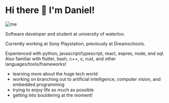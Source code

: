 # Hi there 👋 I'm Daniel!

![me](https://user-images.githubusercontent.com/67433232/133932259-d464313f-e369-45eb-b649-75602867cfae.png)

Software developer and student at university of waterloo.

Currently working at Sony Playstation, previously at Dreamschools.

Experienced with python, javascript/typescript, react, expres, node, and sql.
Also familiar with flutter, bash, c++, c, rust, and other languages/tools/frameworks!

* learning more about the huge tech world
* working on branching out to artificial intelligence, computer vision, and embedded programming
* trying to enjoy life as much as possible
* getting into bouldering at the moment!



<!--
**danielq987/danielq987** is a ✨ _special_ ✨ repository because its `README.md` (this file) appears on your GitHub profile.

Here are some ideas to get you started:

- 🔭 I’m currently working on ...
- 🌱 I’m currently learning ...
- 👯 I’m looking to collaborate on ...
- 🤔 I’m looking for help with ...
- 💬 Ask me about ...
- 📫 How to reach me: ...
- 😄 Pronouns: ...
- ⚡ Fun fact: ...
-->
